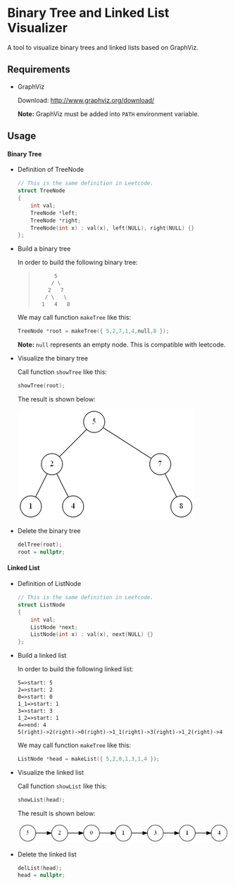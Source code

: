# Binary Tree and Linked List Visualizer

A tool to visualize binary trees and linked lists based on GraphViz.

## Requirements

- GraphViz

    Download: http://www.graphviz.org/download/

    **Note:** GraphViz must be added into `PATH` environment variable.

## Usage

#### Binary Tree

- Definition of TreeNode
    ```C++
    // This is the same definition in Leetcode.
    struct TreeNode
    {
        int val;
        TreeNode *left;
        TreeNode *right;
        TreeNode(int x) : val(x), left(NULL), right(NULL) {}
    };
    ```

- Build a binary tree

    In order to build the following binary tree:
    >           5
    >          / \
    >         2   7
    >        / \   \
    >       1   4   8

    We may call function `makeTree` like this:
    ```C++
    TreeNode *root = makeTree({ 5,2,7,1,4,null,8 });
    ```

    **Note:** `null` represents an empty node. This is compatible with leetcode.

- Visualize the binary tree

    Call function `showTree` like this:
    ```C++
    showTree(root);
    ```

    The result is shown below:

    ![](tree.png)

- Delete the binary tree
    ```C++
    delTree(root);
    root = nullptr;
    ```

#### Linked List

- Definition of ListNode
    ```C++
    // This is the same definition in Leetcode.
    struct ListNode
    {
        int val;
        ListNode *next;
        ListNode(int x) : val(x), next(NULL) {}
    };
    ```

- Build a linked list

    In order to build the following linked list:
    ```flow
    5=>start: 5
    2=>start: 2
    0=>start: 0
    1_1=>start: 1
    3=>start: 3
    1_2=>start: 1
    4=>end: 4
    5(right)->2(right)->0(right)->1_1(right)->3(right)->1_2(right)->4
    ```

    We may call function `makeTree` like this:
    ```C++
    ListNode *head = makeList({ 5,2,0,1,3,1,4 });
    ```

- Visualize the linked list

    Call function `showList` like this:
    ```C++
    showList(head);
    ```

    The result is shown below:

    ![](list.png)

- Delete the linked list
    ```C++
    delList(head);
    head = nullptr;
    ```